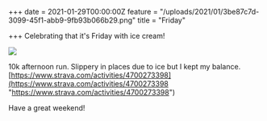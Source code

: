 +++
date = 2021-01-29T00:00:00Z
feature = "/uploads/2021/01/3be87c7d-3099-45f1-abb9-9fb93b066b29.png"
title = "Friday"

+++
Celebrating that it's Friday with ice cream!

![](/uploads/2021/01/392929b2-4ef3-4ab6-b397-4d848423bbeb.png)

10k afternoon run. Slippery in places due to ice but I kept my balance. [https://www.strava.com/activities/4700273398](https://www.strava.com/activities/4700273398 "https://www.strava.com/activities/4700273398")

Have a great weekend!